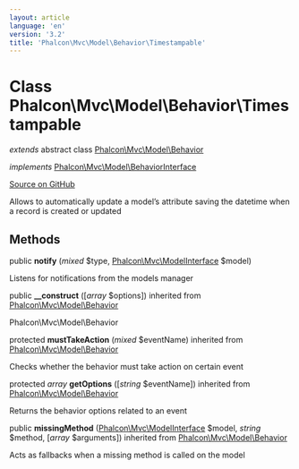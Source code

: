 ```yaml
---
layout: article
language: 'en'
version: '3.2'
title: 'Phalcon\Mvc\Model\Behavior\Timestampable'
---
```

# Class **Phalcon\Mvc\Model\Behavior\Timestampable**

*extends* abstract class [Phalcon\Mvc\Model\Behavior](/3.2/en/api/Phalcon_Mvc_Model_Behavior)

*implements* [Phalcon\Mvc\Model\BehaviorInterface](/3.2/en/api/Phalcon_Mvc_Model_BehaviorInterface)

<a href="https://github.com/phalcon/cphalcon/tree/v3.2.0/phalcon/mvc/model/behavior/timestampable.zep" class="btn btn-default btn-sm">Source on GitHub</a>

Allows to automatically update a model’s attribute saving the
datetime when a record is created or updated


## Methods
public  **notify** (*mixed* $type, [Phalcon\Mvc\ModelInterface](/3.2/en/api/Phalcon_Mvc_ModelInterface) $model)

Listens for notifications from the models manager



public  **__construct** ([*array* $options]) inherited from [Phalcon\Mvc\Model\Behavior](/3.2/en/api/Phalcon_Mvc_Model_Behavior)

Phalcon\Mvc\Model\Behavior



protected  **mustTakeAction** (*mixed* $eventName) inherited from [Phalcon\Mvc\Model\Behavior](/3.2/en/api/Phalcon_Mvc_Model_Behavior)

Checks whether the behavior must take action on certain event



protected *array* **getOptions** ([*string* $eventName]) inherited from [Phalcon\Mvc\Model\Behavior](/3.2/en/api/Phalcon_Mvc_Model_Behavior)

Returns the behavior options related to an event



public  **missingMethod** ([Phalcon\Mvc\ModelInterface](/3.2/en/api/Phalcon_Mvc_ModelInterface) $model, *string* $method, [*array* $arguments]) inherited from [Phalcon\Mvc\Model\Behavior](/3.2/en/api/Phalcon_Mvc_Model_Behavior)

Acts as fallbacks when a missing method is called on the model



